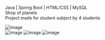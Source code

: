 Java | Spring Boot | HTML/CSS | MySQL <br>
Shop of planets<br>
Project made for student subject by 4 students<br>

![image](https://github.com/Cblp123/Shopplant/assets/127989518/9870f30a-c6f9-4833-8c6c-07c6d6c20faf)<br>
![image](https://github.com/Cblp123/Shopplant/assets/127989518/53c7df3a-4528-42f8-8ea4-b2e0b204a6a2)
![image](https://github.com/Cblp123/Shopplant/assets/127989518/c84813ad-3569-4804-9239-2a24bd47aa45)
![image](https://github.com/Cblp123/Shopplant/assets/127989518/ca28a9e5-b8b5-4d45-bbdb-59a258e248d7)

